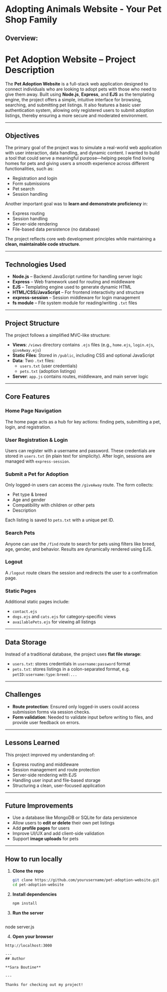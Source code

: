 # Adopting Animals Website - Your Pet Shop Family 
## Overview:
# Pet Adoption Website – Project Description

The **Pet Adoption Website** is a full-stack web application designed to connect individuals who are looking to adopt pets with those who need to give them away. Built using **Node.js**, **Express**, and **EJS** as the templating engine, the project offers a simple, intuitive interface for browsing, searching, and submitting pet listings. It also features a basic user authentication system, allowing only registered users to submit adoption listings, thereby ensuring a more secure and moderated environment.

---

## Objectives

The primary goal of the project was to simulate a real-world web application with user interaction, data handling, and dynamic content. I wanted to build a tool that could serve a meaningful purpose—helping people find loving homes for pets and giving users a smooth experience across different functionalities, such as:

- Registration and login  
- Form submissions  
- Pet search  
- Session handling

Another important goal was to **learn and demonstrate proficiency** in:

- Express routing  
- Session handling  
- Server-side rendering  
- File-based data persistence (no database)

The project reflects core web development principles while maintaining a **clean, maintainable code structure**.

---

## Technologies Used

- **Node.js** – Backend JavaScript runtime for handling server logic  
- **Express** – Web framework used for routing and middleware  
- **EJS** – Templating engine used to generate dynamic HTML  
- **HTML/CSS/JavaScript** – For frontend interactivity and structure  
- **express-session** – Session middleware for login management  
- **fs module** – File system module for reading/writing `.txt` files  

---

## Project Structure

The project follows a simplified MVC-like structure:

- **Views**: `/views` directory contains `.ejs` files (e.g., `home.ejs`, `login.ejs`, `giveAway.ejs`)  
- **Static Files**: Stored in `/public`, including CSS and optional JavaScript  
- **Data**: Two `.txt` files:  
  - `users.txt` (user credentials)  
  - `pets.txt` (adoption listings)  
- **Server**: `app.js` contains routes, middleware, and main server logic  

---

## Core Features

### Home Page Navigation
The home page acts as a hub for key actions: finding pets, submitting a pet, login, and registration.

### User Registration & Login
Users can register with a username and password. These credentials are stored in `users.txt` (in plain text for simplicity). After login, sessions are managed with `express-session`.

### Submit a Pet for Adoption
Only logged-in users can access the `/giveAway` route. The form collects:

- Pet type & breed  
- Age and gender  
- Compatibility with children or other pets  
- Description  

Each listing is saved to `pets.txt` with a unique pet ID.

### Search Pets
Anyone can use the `/find` route to search for pets using filters like breed, age, gender, and behavior. Results are dynamically rendered using EJS.

### Logout
A `/logout` route clears the session and redirects the user to a confirmation page.

### Static Pages
Additional static pages include:

- `contact.ejs`  
- `dogs.ejs` and `cats.ejs` for category-specific views  
- `availablePets.ejs` for viewing all listings  

---

## Data Storage

Instead of a traditional database, the project uses **flat file storage**:

- `users.txt`: stores credentials in `username:password` format  
- `pets.txt`: stores listings in a colon-separated format, e.g. `petID:username:type:breed:...`

---

## Challenges

- **Route protection**: Ensured only logged-in users could access submission forms via session checks.  
- **Form validation**: Needed to validate input before writing to files, and provide user feedback on errors.

---

## Lessons Learned

This project improved my understanding of:

- Express routing and middleware  
- Session management and route protection  
- Server-side rendering with EJS  
- Handling user input and file-based storage  
- Structuring a clean, user-focused application  

---

## Future Improvements

- Use a database like MongoDB or SQLite for data persistence  
- Allow users to **edit or delete** their own pet listings  
- Add **profile pages** for users  
- Improve UI/UX and add client-side validation  
- Support **image uploads** for pets  

---

## How to run locally
1. **Clone the repo**
   ```bash
   git clone https://github.com/yourusername/pet-adoption-website.git
   cd pet-adoption-website
   
2. **Install dependencies**
   ```bash
   npm install

3. **Run the server**
   ```bash
  node server.js

4. **Open your browser**
```arduino
http://localhost:3000

---
## Author

**Sara Boutine**

---

Thanks for checking out my project!   
